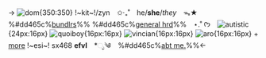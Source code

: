 -> ![dom](https://i.ibb.co/W6hj76F/Untitled384-20240519214657.png){350:350}
!~kit~!/zyn ✩‧₊˚ he/**she**/*they* ᯓ★ %#dd465c%[bundlrs](//maow.cc/kehwa)%%
%#dd465c%[general hrd](//maow.cc/vyzee)%% ⋆.˚ ᡣ𐭩 ![autistic](https://myasdf.org/wp-content/uploads/2024/03/autism-infinity-symbol-asdf-autism-symbols-300x232.png){24px:16px} ![quoiboy](https://dclu0bpcdglik.cloudfront.net/images/01HHT47FKYQKQ3M12V7VJZQYMQ-flag.png){16px:16px} ![vincian](https://upload.wikimedia.org/wikipedia/commons/thumb/8/84/Vincian_flag_%28simplified%29.svg/2560px-Vincian_flag_%28simplified%29.svg.png){16px:16px} ![aro](https://i.postimg.cc/mDSTmwTM/aromantic-5-stripes-20-px.png){16px:16px} + [more](https://pronouns.cc/@yves)
!~esi~! sx468 **efvl** \*ೃ༄ %#dd465c%[abt me.](ichazo)%%<-

